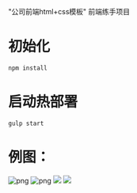 "公司前端html+css模板"
前端练手项目


# 初始化
```
npm install
```

# 启动热部署
```
gulp start
```

# 例图：
![png](https://upload-images.jianshu.io/upload_images/16369259-1a9c6b9c2eb87fd8.png?imageMogr2/auto-orient/strip%7CimageView2/2/w/1240)
![png](https://upload-images.jianshu.io/upload_images/16369259-6c5655645c4f6e55.png?imageMogr2/auto-orient/strip%7CimageView2/2/w/1240)
![](https://upload-images.jianshu.io/upload_images/16369259-f8e2401f64b9e2a5.png?imageMogr2/auto-orient/strip%7CimageView2/2/w/1240)
![](https://upload-images.jianshu.io/upload_images/16369259-97c0ba9f95840d7f.png?imageMogr2/auto-orient/strip%7CimageView2/2/w/1240)
